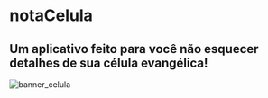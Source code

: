 # notaCelula

## Um aplicativo feito para você não esquecer detalhes de sua célula evangélica!



![banner_celula](https://user-images.githubusercontent.com/3237047/61488707-4f6d1380-a97f-11e9-8694-66d3e370dc44.png)
